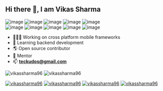 <!--
**vikassharma96/vikassharma96** is a ✨ _special_ ✨ repository because its `README.md` (this file) appears on your GitHub profile.
-->
## Hi there 👋, I am Vikas Sharma

![image](https://img.shields.io/badge/React_Native-20232A?style=for-the-badge&logo=react&logoColor=61DAFB) ![image](https://img.shields.io/badge/Android-3DDC84?style=for-the-badge&logo=android&logoColor=white) ![image](https://img.shields.io/badge/iOS-000000?style=for-the-badge&logo=ios&logoColor=white) ![image](https://img.shields.io/badge/Kotlin-0095D5?&style=for-the-badge&logo=kotlin&logoColor=white) ![image](https://img.shields.io/badge/Java-ED8B00?style=for-the-badge&logo=java&logoColor=white)
<br/>
![image](https://img.shields.io/badge/TypeScript-007ACC?style=for-the-badge&logo=typescript&logoColor=white)
![image](https://img.shields.io/badge/React-20232A?style=for-the-badge&logo=react&logoColor=61DAFB)
![image](https://img.shields.io/badge/Xamarin-3498DB?style=for-the-badge&logo=xamarin&logoColor=white)
![image](https://img.shields.io/badge/Node.js-339933?style=for-the-badge&logo=nodedotjs&logoColor=white)
![image](https://img.shields.io/badge/Docker-2CA5E0?style=for-the-badge&logo=docker&logoColor=white)

- 🧑🏻‍💻 Working on cross platform mobile frameworks
- 🦿 Learning backend development
- 🌎 Open source contributor
- 🤝 Mentor
- 📫 󠀠󠀠**teckudos@gmail.com**

<img src="https://komarev.com/ghpvc/?username=vikassharma96&color=green" alt="vikassharma96" />
<img src="https://github-readme-stats.vercel.app/api?username=vikassharma96&show_icons=true&count_private=true&include_all_commits=true&hide=issues,contribs" alt="vikassharma96" />

<a href="https://www.linkedin.com/in/vikassharma96/" target="blank"><img align="center" src="https://img.shields.io/badge/LinkedIn-0077B5?style=for-the-badge&logo=linkedin&logoColor=white" alt="vikassharma96" /></a>
<a href="https://stackoverflow.com/users/10453249/vikas-sharma" target="blank"><img align="center" src="https://img.shields.io/badge/Stack_Overflow-FE7A16?style=for-the-badge&logo=stack-overflow&logoColor=white" alt="vikassharma96" /></a>
<a href="https://twitter.com/vikasksharma96" target="blank"><img align="center" src="https://img.shields.io/badge/Twitter-1DA1F2?style=for-the-badge&logo=twitter&logoColor=white" alt="vikassharma96" /></a>
<a href="https://vikassharma96.github.io/" target="blank"><img align="center" src="https://img.shields.io/badge/website-000000?style=for-the-badge&logo=About.me&logoColor=white" alt="vikassharma96" /></a>
